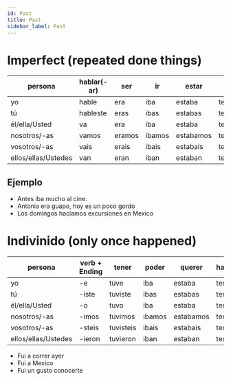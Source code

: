 ```yaml
---
id: Past
title: Past
sidebar_label: Past
---
```


# Imperfect (repeated done things)

| persona             | hablar(-ar) | ser    | ir     | estar     | tener    | vivir    |
| ------------------- | ----------- | ------ | ------ | --------- | -------- | -------- |
| yo                  | hable       | era    | iba    | estaba    | tenia    | vivia    |
| tú                  | hableste    | eras   | ibas   | estabas   | tenias   | visias   |
| él/ella/Usted       | va          | era    | iba    | estaba    | tenia    | vivia    |
| nosotros/-as        | vamos       | eramos | ibamos | estabamos | teniamos | viviamos |
| vosotros/-as        | vais        | erais  | ibais  | estabais  | teniais  | viviais  |
| ellos/ellas/Ustedes | van         | eran   | iban   | estaban   | tenian   | vivian   |

## Ejemplo

- Antes iba mucho al cine.
- Antonia era guapo, hoy es un poco gordo
- Los domingos haciamos excursiones en Mexico

# Indivinido (only once happened)

| persona             | verb + Ending | tener     | poder  | querer    | hacer(machen/do) | venir(kommen) | ir      |
| ------------------- | ------------- | --------- | ------ | --------- | ---------------- | ------------- | ------- |
| yo                  | -e            | tuve      | iba    | estaba    | tenia            | vivia         | fui     |
| tú                  | -iste         | tuviste   | ibas   | estabas   | tenias           | visias        | fuiste  |
| él/ella/Usted       | -o            | tuvo      | iba    | estaba    | tenia            | vivia         | fui     |
| nosotros/-as        | -imos         | tuvimos   | ibamos | estabamos | teniamos         | viviamos      | fuimos  |
| vosotros/-as        | -steis        | tuvisteis | ibais  | estabais  | teniais          | viviais       | fuies   |
| ellos/ellas/Ustedes | -ieron        | tuvieron  | iban   | estaban   | tenian           | vivian        | fuieron |

- Fui a correr ayer
- Fui a Mexico
- Fui un gusto conocerte
